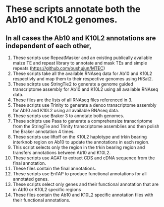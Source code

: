 # These scripts annotate both the Ab10 and K10L2 genomes. 
## In all cases the Ab10 and K10L2 annotations are independent of each other, 
1. These scripts use RepeatMasker and an existing publically available maize TE and repeat library to annotate and mask TEs and simple repeats (https://github.com/oushujun/MTEC)
2. These scripts take all the available RNAseq data for Ab10 and K10L2 respectivly and map them to their respective genomes using HiSat2.
3. These scirpts use StringTie2 to generate a genome guided transcriptome assembly for Ab10 and K10L2 using all available RNAseq data.
4. These files are the lists of all RNAseq files referenced in 3.
5. These scripts use Trinity to generate a denoo transcriptome assembly for Ab10 and K10L2 using all available RNAseq data.
6. These scripts use Braker 3 to annotate both genomes.
7. These sciripts use Pasa to generate a comprehensize transcriptome from the StringTie and Trinity transcriptome assemblies and then polish the Braker annotation 4 times.
8. These scripts use liftoff on the K10L2 haplotype and trkin bearing interknob region on Ab10 to update the annotations in each region.
9. This script selects only the region in the trkin bearing region and transfers annotations between Ab10 and K10L2.
10. These scripts use AGAT to extract CDS and cDNA sequence from the final annotation.
11. These files contain the final annotations.
12. These scripts use EnTAP to produce functional annotations for all annotated genes.
13. These scripts select only genes and their functional annotation that are in Ab10 or K10L2 specific regions
14. These files contain the Ab10 and K10L2 specific annotation files with their functional annotations.
   
